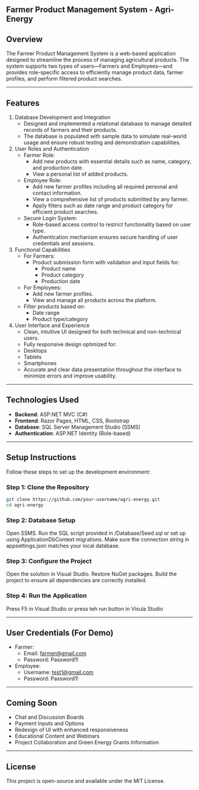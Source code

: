 ## Farmer Product Management System - Agri-Energy

 ## Overview

The Farmer Product Management System is a web-based application designed to streamline the process of managing agricultural products. The system supports two types of users—Farmers and Employees—and provides role-specific access to efficiently manage product data, farmer profiles, and perform filtered product searches.

-------------------------------------------------------------------------------------------------------------------------------------------

## Features

1. Database Development and Integration
    - Designed and implemented a relational database to manage detailed records of farmers and their products.
    - The database is populated with sample data to simulate real-world usage and ensure robust testing and demonstration capabilities.
2. User Roles and Authentication
    - Farmer Role:
      - Add new products with essential details such as name, category, and production date.
      - View a personal list of added products.
    - Employee Role:
      - Add new farmer profiles including all required personal and contact information.
      - View a comprehensive list of products submitted by any farmer.
      - Apply filters such as date range and product category for efficient product searches.
    - Secure Login System:
      - Role-based access control to restrict functionality based on user type.
      - Authentication mechanism ensures secure handling of user credentials and sessions.
3. Functional Capabilities
    - For Farmers:
      - Product submission form with validation and input fields for:
        - Product name
        - Product category
        - Production date
    - For Employees:
       - Add new farmer profiles.
       - View and manage all products across the platform.
    - Filter products based on:
       - Date range
       - Product type/category
5. User Interface and Experience
     - Clean, intuitive UI designed for both technical and non-technical users.
     - Fully responsive design optimized for:
      - Desktops
      - Tablets
      - Smartphones
     - Accurate and clear data presentation throughout the interface to minimize errors and improve usability.

-------------------------------------------------------------------------------------------------------------------------------------------

## Technologies Used

- **Backend**: ASP.NET MVC (C#)
- **Frontend**: Razor Pages, HTML, CSS, Bootstrap
- **Database**: SQL Server Management Studio (SSMS)
- **Authentication**: ASP.NET Identity (Role-based)

-------------------------------------------------------------------------------------------------------------------------------------------

## Setup Instructions

Follow these steps to set up the development environment:

### Step 1: Clone the Repository

```bash
git clone https://github.com/your-username/agri-energy.git
cd agri-energy
```

### Step 2: Database Setup
Open SSMS.
Run the SQL script provided in /Database/Seed.sql or set up using ApplicationDbContext migrations.
Make sure the connection string in appsettings.json matches your local database.

### Step 3: Configure the Project
Open the solution in Visual Studio.
Restore NuGet packages.
Build the project to ensure all dependencies are correctly installed.

### Step 4: Run the Application
Press F5 in Visual Studio or press teh run button in Visula Studio

-------------------------------------------------------------------------------------------------------------------------------------------

## User Credentials (For Demo)

- Farmer:
  - Email: farmer@gmail.com
  - Password: Password1!
- Employee:
  - Username: test1@gmail.com
  - Password:  Password1!

-------------------------------------------------------------------------------------------------------------------------------------------

## Coming Soon

- Chat and Discussion Boards
- Payment Inputs and Options
- Redesign of UI with enhanced responsiveness
- Educational Content and Webinars
- Project Collaboration and Green Energy Grants Information

-------------------------------------------------------------------------------------------------------------------------------------------

## License

This project is open-source and available under the MIT License.

